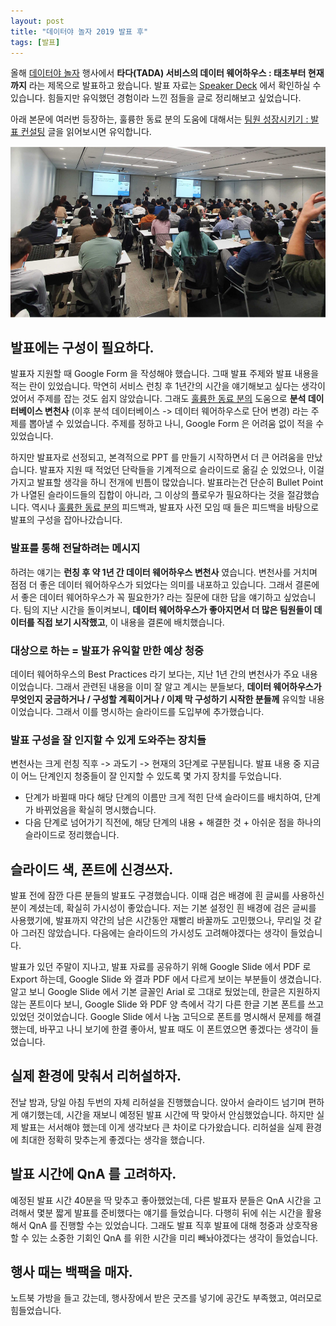 ```yaml
---
layout: post
title: "데이터야 놀자 2019 발표 후"
tags: [발표]
---
```


올해 [데이터야 놀자](https://datayanolja.github.io) 행사에서 **타다(TADA) 서비스의 데이터 웨어하우스 : 태초부터 현재까지** 라는 제목으로 발표하고 왔습니다. 발표 자료는 [Speaker Deck](https://speakerdeck.com/vcnc/tada-tada-seobiseuyi-deiteo-weeohauseu-taecobuteo-hyeonjaeggaji) 에서 확인하실 수 있습니다. 힘들지만 유익했던 경험이라 느낀 점들을 글로 정리해보고 싶었습니다. 

아래 본문에 여러번 등장하는, 훌륭한 동료 분의 도움에 대해서는 [팀원 성장시키기 : 발표 컨설팅](https://zzsza.github.io/diary/2019/10/20/helping-presentation/) 글을 읽어보시면 유익합니다.

![2019-10-20-datayanolja-2019.png](https://raw.githubusercontent.com/chang12/chang12.github.io/master/images/2019-10-20-datayanolja-2019.png)

## 발표에는 구성이 필요하다.

발표자 지원할 때 Google Form 을 작성해야 했습니다. 그때 발표 주제와 발표 내용을 적는 란이 있었습니다. 막연히 서비스 런칭 후 1년간의 시간을 얘기해보고 싶다는 생각이었어서 주제를 잡는 것도 쉽지 않았습니다. 그래도 [훌륭한 동료 분의](https://zzsza.github.io) 도움으로 **분석 데이터베이스 변천사** (이후 분석 데이터베이스 -> 데이터 웨어하우스로 단어 변경) 라는 주제를 뽑아낼 수 있었습니다. 주제를 정하고 나니, Google Form 은 어려움 없이 적을 수 있었습니다.

하지만 발표자로 선정되고, 본격적으로 PPT 를 만들기 시작하면서 더 큰 어려움을 만났습니다. 발표자 지원 때 적었던 단락들을 기계적으로 슬라이드로 옮길 순 있었으나, 이걸 가지고 발표할 생각을 하니 전개에 빈틈이 많았습니다. 발표라는건 단순히 Bullet Point 가 나열된 슬라이드들의 집합이 아니라, 그 이상의 플로우가 필요하다는 것을 절감했습니다. 역시나 [훌륭한 동료 분의](https://zzsza.github.io) 피드백과, 발표자 사전 모임 때 들은 피드백을 바탕으로 발표의 구성을 잡아나갔습니다.

### 발표를 통해 전달하려는 메시지

하려는 얘기는 **런칭 후 약 1년 간 데이터 웨어하우스 변천사** 였습니다. 변천사를 거치며 점점 더 좋은 데이터 웨어하우스가 되었다는 의미를 내포하고 있습니다. 그래서 결론에서 좋은 데이터 웨어하우스가 꼭 필요한가? 라는 질문에 대한 답을 얘기하고 싶었습니다. 팀의 지난 시간을 돌이켜보니, **데이터 웨어하우스가 좋아지면서 더 많은 팀원들이 데이터를 직접 보기 시작했고**, 이 내용을 결론에 배치했습니다.

### 대상으로 하는 = 발표가 유익할 만한 예상 청중

데이터 웨어하우스의 Best Practices 라기 보다는, 지난 1년 간의 변천사가 주요 내용이었습니다. 그래서 관련된 내용을 이미 잘 알고 계시는 분들보다, **데이터 웨어하우스가 무엇인지 궁금하거나 / 구성할 계획이거나 / 이제 막 구성하기 시작한 분들께** 유익할 내용이었습니다. 그래서 이를 명시하는 슬라이드를 도입부에 추가했습니다.

### 발표 구성을 잘 인지할 수 있게 도와주는 장치들

변천사는 크게 런칭 직후 -> 과도기 -> 현재의 3단계로 구분됩니다. 발표 내용 중 지금이 어느 단계인지 청중들이 잘 인지할 수 있도록 몇 가지 장치를 두었습니다.

- 단계가 바뀔때 마다 해당 단계의 이름만 크게 적힌 단색 슬라이드를 배치하여, 단계가 바뀌었음을 확실히 명시했습니다.
- 다음 단계로 넘어가기 직전에, 해당 단계의 내용 + 해결한 것 + 아쉬운 점을 하나의 슬라이드로 정리했습니다.

## 슬라이드 색, 폰트에 신경쓰자.

발표 전에 잠깐 다른 분들의 발표도 구경했습니다. 이때 검은 배경에 흰 글씨를 사용하신 분이 계셨는데, 확실히 가시성이 좋았습니다. 저는 기본 설정인 흰 배경에 검은 글씨를 사용했기에, 발표까지 약간의 남은 시간동안 재빨리 바꿀까도 고민했으나, 무리일 것 같아 그러진 않았습니다. 다음에는 슬라이드의 가시성도 고려해야겠다는 생각이 들었습니다.

발표가 있던 주말이 지나고, 발표 자료를 공유하기 위해 Google Slide 에서 PDF 로 Export 하는데, Google Slide 와 결과 PDF 에서 다르게 보이는 부분들이 생겼습니다. 알고 보니 Google Slide 에서 기본 글꼴인 Arial 로 그대로 뒀었는데, 한글은 지원하지 않는 폰트이다 보니, Google Slide 와 PDF 양 측에서 각기 다른 한글 기본 폰트를 쓰고 있었던 것이었습니다. Google Slide 에서 나눔 고딕으로 폰트를 명시해서 문제를 해결했는데, 바꾸고 나니 보기에 한결 좋아서, 발표 때도 이 폰트였으면 좋겠다는 생각이 들었습니다.

## 실제 환경에 맞춰서 리허설하자.

전날 밤과, 당일 아침 두번의 자체 리허설을 진행했습니다. 앉아서 슬라이드 넘기며 편하게 얘기했는데, 시간을 재보니 예정된 발표 시간에 딱 맞아서 안심했었습니다. 하지만 실제 발표는 서서해야 했는데 이게 생각보다 큰 차이로 다가왔습니다. 리허설을 실제 환경에 최대한 정확히 맞추는게 좋겠다는 생각을 했습니다.

## 발표 시간에 QnA 를 고려하자.

예정된 발표 시간 40분을 딱 맞추고 좋아했었는데, 다른 발표자 분들은 QnA 시간을 고려해서 몇분 짧게 발표를 준비했다는 얘기를 들었습니다. 다행히 뒤에 쉬는 시간을 활용해서 QnA 를 진행할 수는 있었습니다. 그래도 발표 직후 발표에 대해 청중과 상호작용할 수 있는 소중한 기회인 QnA 를 위한 시간을 미리 빼놔야겠다는 생각이 들었습니다.

## 행사 때는 백팩을 매자.

노트북 가방을 들고 갔는데, 행사장에서 받은 굿즈를 넣기에 공간도 부족했고, 여러모로 힘들었습니다.
